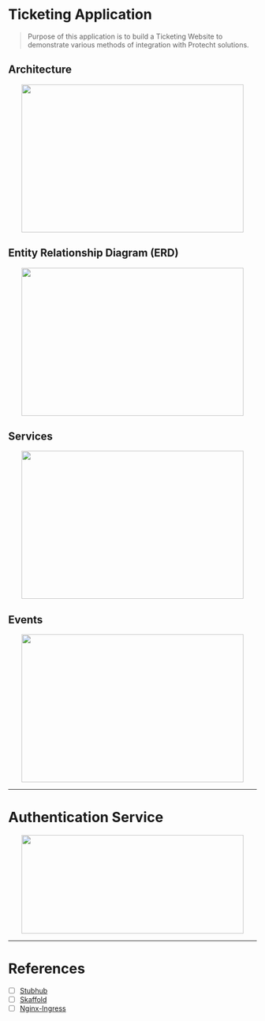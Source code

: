 # Ticketing Application 
> Purpose of this application is to build a Ticketing Website to demonstrate various methods of integration with Protecht solutions. 

## Architecture
<p align="center">
    <img src="https://user-images.githubusercontent.com/8760590/160291545-0baab474-5f72-4276-b031-013a562d101a.png" width=450 height=300>
</p>

## Entity Relationship Diagram (ERD)
<p align="center">
    <img src="https://user-images.githubusercontent.com/8760590/160290384-67c93356-2f39-4e01-ab59-c92838092bd9.png" width=450 height=300>
</p>

## Services 
<p align="center">
    <img src="https://user-images.githubusercontent.com/8760590/160290825-fda0c534-11f4-4be9-b8ce-fdda977ec72d.png" width=450 height=300>
</p>

## Events 
<p align="center">
    <img src="https://user-images.githubusercontent.com/8760590/160291107-d0181c57-c186-46b5-9fc5-811df03c389b.png" width=450 height=300>
</p>

<hr>

# Authentication Service

<p align="center">
    <img src="https://user-images.githubusercontent.com/8760590/160296715-73eea169-5536-4e38-bd04-84def9626a9e.png" width=450 height=200>
</p>

<hr>

# References
- [ ] [Stubhub](https://www.stubhub.com/)
- [ ] [Skaffold](https://skaffold.dev/docs/install/)
- [ ] [Nginx-Ingress](https://kubernetes.github.io/ingress-nginx/)